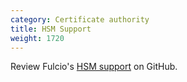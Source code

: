```yaml
---
category: Certificate authority
title: HSM Support
weight: 1720
---
```


Review Fulcio's [HSM support](https://github.com/sigstore/fulcio/blob/main/docs/certificate-specification.md) on GitHub.